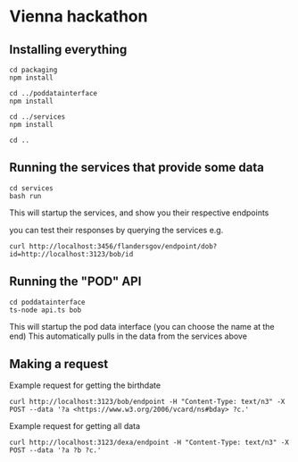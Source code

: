# Vienna hackathon


## Installing everything
```
cd packaging
npm install

cd ../poddatainterface
npm install

cd ../services
npm install

cd ..
```

## Running the services that provide some data
```
cd services
bash run
```
This will startup the services, and show you their respective endpoints

you can test their responses by querying the services e.g.
```
curl http://localhost:3456/flandersgov/endpoint/dob?id=http://localhost:3123/bob/id
```

## Running the "POD" API
```
cd poddatainterface
ts-node api.ts bob
```
This will startup the pod data interface (you can choose the name at the end)
This automatically pulls in the data from the services above

## Making a request

Example request for getting the birthdate 
```
curl http://localhost:3123/bob/endpoint -H "Content-Type: text/n3" -X POST --data '?a <https://www.w3.org/2006/vcard/ns#bday> ?c.'

```

Example request for getting all data
```
curl http://localhost:3123/dexa/endpoint -H "Content-Type: text/n3" -X POST --data '?a ?b ?c.'
```


